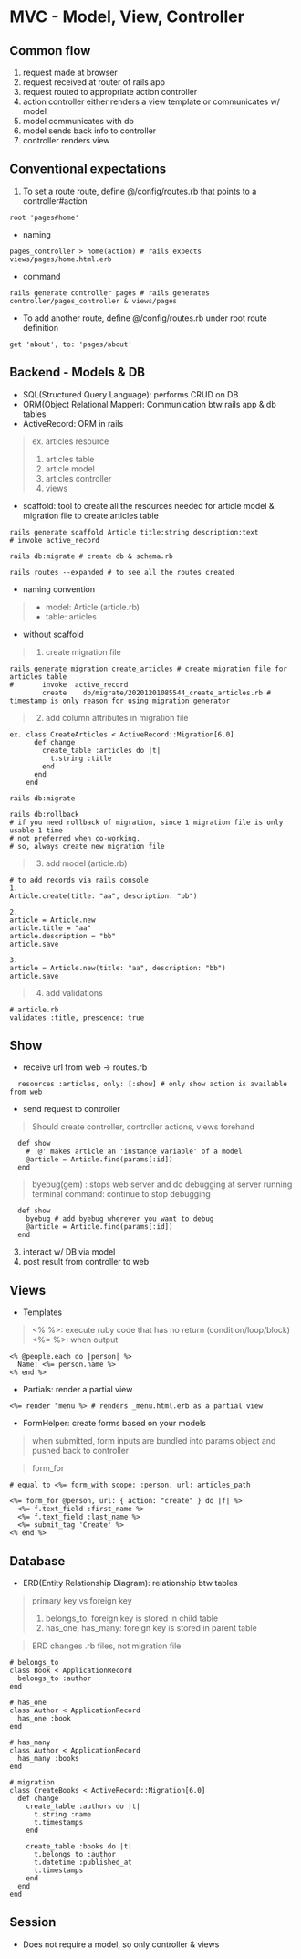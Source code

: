 # MVC - Model, View, Controller

## Common flow
1. request made at browser
2. request received at router of rails app
3. request routed to appropriate action controller
4. action controller either renders a view template or communicates w/ model
5. model communicates with db
6. model sends back info to controller
7. controller renders view

## Conventional expectations
1. To set a route route, define @/config/routes.rb that points to a controller#action 
```
root 'pages#home'
```
- naming
```
pages_controller > home(action) # rails expects views/pages/home.html.erb
```
- command
```
rails generate controller pages # rails generates controller/pages_controller & views/pages
```
- To add another route, define @/config/routes.rb under root route definition
```
get 'about', to: 'pages/about'
```

## Backend - Models & DB
- SQL(Structured Query Language): performs CRUD on DB
- ORM(Object Relational Mapper): Communication btw rails app & db tables 
- ActiveRecord: ORM in rails
> ex. articles resource
> 1. articles table
> 2. article model
> 3. articles controller
> 4. views

- scaffold: tool to create all the resources needed for article model & migration file to create articles table
```
rails generate scaffold Article title:string description:text
# invoke active_record

rails db:migrate # create db & schema.rb 

rails routes --expanded # to see all the routes created
```

- naming convention
> - model: Article (article.rb)
> - table: articles 

- without scaffold
> 1. create migration file
```
rails generate migration create_articles # create migration file for articles table
#       invoke  active_record
        create    db/migrate/20201201085544_create_articles.rb # timestamp is only reason for using migration generator
```

> 2. add column attributes in migration file
```
ex. class CreateArticles < ActiveRecord::Migration[6.0]
      def change
        create_table :articles do |t|
          t.string :title
        end
      end
    end
```
```
rails db:migrate

rails db:rollback 
# if you need rollback of migration, since 1 migration file is only usable 1 time 
# not preferred when co-working. 
# so, always create new migration file
```
> 3. add model (article.rb)
```
# to add records via rails console
1.
Article.create(title: "aa", description: "bb")

2. 
article = Article.new
article.title = "aa"
article.description = "bb"
article.save

3.
article = Article.new(title: "aa", description: "bb")
article.save
```
> 4. add validations
```
# article.rb
validates :title, prescence: true
```

## Show
- receive url from web -> routes.rb
```
  resources :articles, only: [:show] # only show action is available from web 
```
- send request to controller
> Should create controller, controller actions, views forehand
```
  def show
    # '@' makes article an 'instance variable' of a model
    @article = Article.find(params[:id])
  end
```
> byebug(gem)
> : stops web server and do debugging at server running terminal
> command: continue to stop debugging
```
  def show
    byebug # add byebug wherever you want to debug
    @article = Article.find(params[:id])
  end
```
3. interact w/ DB via model
4. post result from controller to web

## Views
- Templates
> <% %>: execute ruby code that has no return (condition/loop/block)
> <%= %>: when output
```
<% @people.each do |person| %>
  Name: <%= person.name %>
<% end %>
```

- Partials: render a partial view 
```
<%= render "menu %> # renders _menu.html.erb as a partial view
```

- FormHelper: create forms based on your models
> when submitted, form inputs are bundled into params object and pushed back to controller

> form_for
```
# equal to <%= form_with scope: :person, url: articles_path

<%= form_for @person, url: { action: "create" } do |f| %>
  <%= f.text_field :first_name %>
  <%= f.text_field :last_name %>
  <%= submit_tag 'Create' %>
<% end %>    
```

## Database
- ERD(Entity Relationship Diagram): relationship btw tables
> primary key vs foreign key
> 1. belongs_to: foreign key is stored in child table
> 2. has_one, has_many: foreign key is stored in parent table 

> ERD changes .rb files, not migration file
```
# belongs_to
class Book < ApplicationRecord
  belongs_to :author
end

# has_one
class Author < ApplicationRecord
  has_one :book
end

# has_many
class Author < ApplicationRecord
  has_many :books
end

# migration
class CreateBooks < ActiveRecord::Migration[6.0]
  def change
    create_table :authors do |t|
      t.string :name
      t.timestamps
    end

    create_table :books do |t|
      t.belongs_to :author
      t.datetime :published_at
      t.timestamps
    end
  end
end
```

## Session
- Does not require a model, so only controller & views